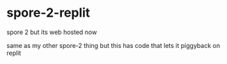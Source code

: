 # spore-2-replit
spore 2 but its web hosted now

same as my other spore-2 thing but this has code that lets it piggyback on replit

